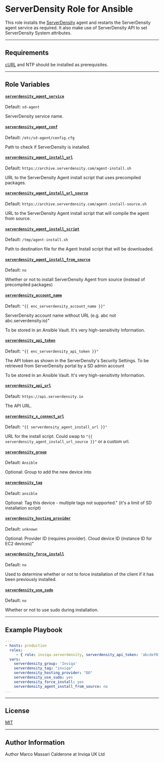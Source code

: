 # ServerDensity Role for Ansible

This role installs the [ServerDensity][serverdensity] agent and restarts the ServerDensity agent service as required.
It also make use of ServerDensity API to set ServerDensity System attributes.

------------

## Requirements

[cURL][curl] and NTP should be installed as prerequisites.

------------
## Role Variables

#### [`serverdensity_agent_service`][serverdensity-agent-service]
Default: `sd-agent`

ServerDensity service name.

#### [`serverdensity_agent_conf`][serverdensity-agent-conf]
Default: `/etc/sd-agent/config.cfg`

Path to check if ServerDensity is installed.

#### [`serverdensity_agent_install_url`][serverdensity-agent-install-url]
Default: `https://archive.serverdensity.com/agent-install.sh`

URL to the ServerDensity Agent install script that uses precompiled packages.

#### [`serverdensity_agent_install_url_source`][serverdensity-agent-install-url-source]
Default: `https://archive.serverdensity.com/agent-install-source.sh`

URL to the ServerDensity Agent install script that will compile the agent from source.

#### [`serverdensity_agent_install_script`][serverdensity-agent-install-script]
Default: `/tmp/agent-install.sh`

Path to destination file for the Agent Install script that will be downloaded.

#### [`serverdensity_agent_install_from_source`][serverdensity-agent-install-from-source]
Default: `no`

Whether or not to install ServerDensity Agent from source (instead of precompiled packages)

#### [`serverdensity_account_name`][serverdensity-account-name]
Default: `"{{ enc_serverdensity_account_name }}"`

ServerDensity account name without URL (e.g. abc not abc.serverdensity.io)"

To be stored in an Ansible Vault. It's very high-sensitivity Information.

#### [`serverdensity_api_token`][serverdensity-api-token]
Default: `"{{ enc_serverdensity_api_token }}"`

The API token as shown in the ServerDensity's Security Settings.
To be retrieved from ServerDensity portal by a SD admin account

To be stored in an Ansible Vault. It's very high-sensitivity Information.

#### [`serverdensity_api_url`][serverdensity-api-url]
Default: `https://api.serverdensity.io`

The API URL.

#### [`serverdensity_x_connect_url`][serverdensity-x-connect-url]
Default: `"{{ serverdensity_agent_install_url }}"`

URL for the install script. Could swap to `"{{ serverdensity_agent_install_url_source }}"` or a custom url.

#### [`serverdensity_group`][serverdensity-group]
Default: `Ansible`

Optional: Group to add the new device into

#### [`serverdensity_tag`][serverdensity-tag]
Default: `ansible`

Optional: Tag this device - multiple tags not supported." (it's a limit of SD installation script)

#### [`serverdensity_hosting_provider`][serverdensity-hosting-provider]
Default: `unknown`

Optional: Provider ID (requires provider). Cloud device ID (instance ID for EC2 devices)"

#### [`serverdensity_force_install`][serverdensity-force-install]
Default: `no`

Used to determine whether or not to force installation of the client if it has been previously installed.

#### [`serverdensity_use_sudo`][serverdensity-use-sudo]
Default: `no`

Whether or not to use sudo during installation.


------------
## Example Playbook

```YAML
---
- hosts: production
  roles:
     - { role: inviqa.serverdensity, serverdensity_api_token: 'abcdef012234343' }
  vars:
    serverdensity_group: 'Inviqa'
    serverdensity_tag: "inviqa"
    serverdensity_hosting_provider: "DO"
    serverdensity_use_sudo: yes
    serverdensity_force_install: yes
    serverdensity_agent_install_from_source: no
...
```

------------
## License

[MIT][licence]

------------
## Author Information

Author Marco Massari Calderone at Inviqa UK Ltd

[github]: https://github.com/inviqa/ansible-serverdensity "Github location of this role"
[curl]: https://galaxy.ansible.com/list#/roles/4384
[serverdensity]: https://serverdensity.com "ServerDensity website"

[serverdensity-agent-service]: https://github.com/inviqa/ansible-serverdensity/blob/master/defaults/main.yml#L2 "Link to variable on master"
[serverdensity-agent-conf]: https://github.com/inviqa/ansible-serverdensity/blob/master/defaults/main.yml#L3 "Link to variable on master"
[serverdensity-agent-install-url]: https://github.com/inviqa/ansible-serverdensity/blob/master/defaults/main.yml#L4 "Link to variable on master"
[serverdensity-agent-install-url-source]: https://github.com/inviqa/ansible-serverdensity/blob/master/defaults/main.yml#L5 "Link to variable on master"
[serverdensity-agent-install-script]: https://github.com/inviqa/ansible-serverdensity/blob/master/defaults/main.yml#L6 "Link to variable on master"
[serverdensity-agent-install-from-source]: https://github.com/inviqa/ansible-serverdensity/blob/master/defaults/main.yml#L7 "Link to variable on master"
[serverdensity-account-name]: https://github.com/inviqa/ansible-serverdensity/blob/master/defaults/main.yml#L8 "Link to variable on master"
[serverdensity-api-token]: https://github.com/inviqa/ansible-serverdensity/blob/master/defaults/main.yml#L9 "Link to variable on master"
[serverdensity-api-url]: https://github.com/inviqa/ansible-serverdensity/blob/master/defaults/main.yml#L10 "Link to variable on master"
[serverdensity-x-connect-url]: https://github.com/inviqa/ansible-serverdensity/blob/master/defaults/main.yml#L11 "Link to variable on master"
[serverdensity-group]: https://github.com/inviqa/ansible-serverdensity/blob/master/defaults/main.yml#L12 "Link to variable on master"
[serverdensity-tag]: https://github.com/inviqa/ansible-serverdensity/blob/master/defaults/main.yml#L13 "Link to variable on master"
[serverdensity-hosting-provider]: https://github.com/inviqa/ansible-serverdensity/blob/master/defaults/main.yml#L14 "Link to variable on master"
[serverdensity-force-install]: https://github.com/inviqa/ansible-serverdensity/blob/master/defaults/main.yml#L15 "Link to variable on master"
[serverdensity-use-sudo]: https://github.com/inviqa/ansible-serverdensity/blob/master/defaults/main.yml#L16 "Link to variable on master"

[licence]: https://raw.githubusercontent.com/inviqa/ansible-serverdensity/master/LICENSE
